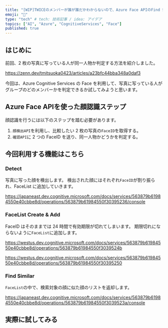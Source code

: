 ```yaml
---
title: "[WIP]TWICEのメンバーが誰が誰だかわからないので、Azure Face APIのFind Similarを使って判定する"
emoji: "🐙"
type: "tech" # tech: 技術記事 / idea: アイデア
topics: ["AI", "Azure", "CognitiveServices", "Face"]
published: true
---
```


## はじめに

前回、2 枚の写真に写っている人が同一人物か判定する方法を紹介しました。

https://zenn.dev/tmitsuoka0423/articles/a23bfc44bba348a0daf3

今回は、Azure Cognitive Services の Face を利用して、写真に写っている人がグループのどのメンバーかを判定できるか試してみようと思います。

## Azure Face APIを使った顔認識ステップ

顔認識を行うには以下のステップを踏む必要があります。

1. `顔検出API`を利用し、比較したい 2 枚の写真の`FaceID`を取得する。
1. `確認API`に 2 つの FaceID を送り、同一人物かどうかを判定する。

## 今回利用する機能はこちら

### Detect

写真に写った顔を検出します。
検出された顔にはそれぞれ`FaceID`が割り振られ、FaceList に追加していきます。

https://japaneast.dev.cognitive.microsoft.com/docs/services/563879b61984550e40cbbe8d/operations/563879b61984550f30395236/console

### FaceList Create & Add

FaceID はそのままでは 24 時間で有効期限が切れてしまいます。
期限切れにならないように`FaceList`に追加します。

https://westus.dev.cognitive.microsoft.com/docs/services/563879b61984550e40cbbe8d/operations/563879b61984550f3039524b

https://westus.dev.cognitive.microsoft.com/docs/services/563879b61984550e40cbbe8d/operations/563879b61984550f30395250

### Find Similar

`FaceList`の中で、検索対象の顔に似た顔のリストを返却します。

https://japaneast.dev.cognitive.microsoft.com/docs/services/563879b61984550e40cbbe8d/operations/563879b61984550f3039523a/console

## 実際に試してみる

